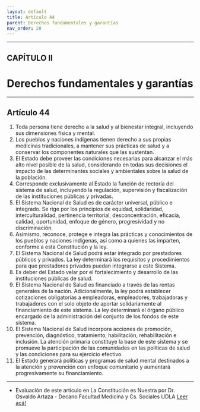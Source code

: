 ```yaml
---
layout: default
title: Artículo 44
parent: Derechos fundamentales y garantías
nav_order: 28
---
```


---

## CAPÍTULO II
# Derechos fundamentales y garantías

---

## Artículo 44

1. Toda persona tiene derecho a la salud y al bienestar integral, incluyendo sus dimensiones física y mental.
2. Los pueblos y naciones indígenas tienen derecho a sus propias medicinas tradicionales, a mantener sus prácticas de salud y a conservar los componentes naturales que las sustentan.
3. El Estado debe proveer las condiciones necesarias para alcanzar el más alto nivel posible de la salud, considerando en todas sus decisiones el impacto de las determinantes sociales y ambientales sobre la salud de la población.
4. Corresponde exclusivamente al Estado la función de rectoría del sistema de salud, incluyendo la regulación, supervisión y fiscalización de las instituciones públicas y privadas.
5. El Sistema Nacional de Salud es de carácter universal, público e integrado. Se rige por los principios de equidad, solidaridad, interculturalidad, pertinencia territorial, desconcentración, eficacia, calidad, oportunidad, enfoque de género, progresividad y no discriminación.
6. Asimismo, reconoce, protege e integra las prácticas y conocimientos de los pueblos y naciones indígenas, así como a quienes las imparten, conforme a esta Constitución y la ley.
7. El Sistema Nacional de Salud podrá estar integrado por prestadores públicos y privados. La ley determinará los requisitos y procedimientos para que prestadores privados puedan integrarse a este Sistema.
8. Es deber del Estado velar por el fortalecimiento y desarrollo de las instituciones públicas de salud.
9. El Sistema Nacional de Salud es financiado a través de las rentas generales de la nación. Adicionalmente, la ley podrá establecer cotizaciones obligatorias a empleadoras, empleadores, trabajadoras y trabajadores con el solo objeto de aportar solidariamente al financiamiento de este sistema. La ley determinará el órgano público encargado de la administración del conjunto de los fondos de este sistema.
10. El Sistema Nacional de Salud incorpora acciones de promoción, prevención, diagnóstico, tratamiento, habilitación, rehabilitación e inclusión. La atención primaria constituye la base de este sistema y se promueve la participación de las comunidades en las políticas de salud y las condiciones para su ejercicio efectivo.
11. El Estado generará políticas y programas de salud mental destinados a la atención y prevención con enfoque comunitario y aumentará progresivamente su financiamiento.

---
- Evaluación de este artículo en La Constitución es Nuestra por Dr. Osvaldo Artaza - Decano Facultad Medicina y Cs. Sociales UDLA
<a target="_blank" href="https://laconstitucionesnuestra.cl/evaluaciones/verevaluaciones/79">Leer acá!</a>
